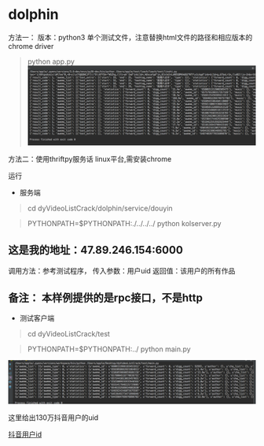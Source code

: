 # dolphin
方法一：
  版本：python3
  单个测试文件，注意替换html文件的路径和相应版本的chrome driver
  
  > python app.py
  ![image](https://github.com/daxingshen/imgines/raw/master/444.png)

  
方法二：使用thriftpy服务话
linux平台,需安装chrome

运行 

- 服务端
> cd dyVideoListCrack/dolphin/service/douyin  

> PYTHONPATH=$PYTHONPATH:./../../../ python kolserver.py  


## 这是我的地址：47.89.246.154:6000
调用方法：参考测试程序，
传入参数：用户uid
返回值：该用户的所有作品
## 备注： 本样例提供的是rpc接口，不是http

- 测试客户端
> cd dyVideoListCrack/test  

> PYTHONPATH=$PYTHONPATH:../ python main.py  

![image](https://github.com/daxingshen/imgines/raw/master/WX20180912-223024.png)


这里给出130万抖音用户的uid

[抖音用户id](https://github.com/daxingshen/loach/blob/master/douyin_distinct.txt)
